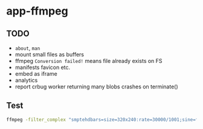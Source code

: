 # app-ffmpeg

## TODO

- `about`, `man`
- mount small files as buffers
- ffmpeg `Conversion failed!` means file already exists on FS
- manifests favicon etc.
- embed as iframe
- analytics
- report crbug worker returning many blobs crashes on terminate()

## Test

```sh
ffmpeg -filter_complex "smptehdbars=size=320x240:rate=30000/1001;sine=frequency=440:sample_rate=48000:beep_factor=2" -c:v libx264 -pix_fmt:v yuv420p -profile:v high -c:a aac -ac 2 -t 5 out.mp4 -movflags +faststart
```
